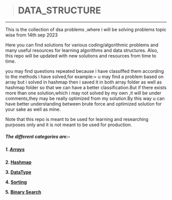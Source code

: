 > # DATA_STRUCTURE

---

This is the collection of dsa problems ,where i will be solving problems topic wise from 14th sep 2023

Here you can find solutions for various coding/algorithmic problems and many useful resources for learning algorithms and data structures. Also, this repo will be updated with new solutions and resources from time to time.

you may find questions repeated because i have classiffed them according to the methods i have solved,for example:= u may find a problem based on array but i solved in hashmap then i saved it in both array folder as well as hashmap folder so that we can have a better classification.But if there exists more than one solution,which i may not solved by my own ,it will be under comments,they may be really optimized from my solution.By this way u can have better understanding between brute force and optimized solution for your sake as well as mine.

Note that this repo is meant to be used for learning and researching purposes only and it is not meant to be used for production.

##### **The different categories are:-**


##### ***1.  [Arrays](https://github.com/leet-somnath/LEET_DSA/tree/main/Arrays)***

**2.  [Hashmap](https://github.com/leet-somnath/LEET_DSA/tree/main/Hashmap)**

**3.  [DataType](https://github.com/leet-somnath/LEET_DSA/tree/main/DataType)**

**4.  [Sorting](https://github.com/leet-somnath/LEET_DSA/tree/main/DataType)**

**5.  [Binary Search]()**
